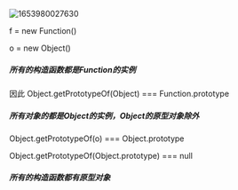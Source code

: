 ![1653980027630](C:\Users\Administrator\AppData\Roaming\Typora\typora-user-images\1653980027630.png)

f = new Function()

o = new Object()

##### 所有的构造函数都是Function的实例

因此 Object.getPrototypeOf(Object) === Function.prototype

##### 所有对象的都是Object的实例，Object的原型对象除外

Object.getPrototypeOf(o) === Object.prototype

Object.getPrototypeOf(Object.prototype) === null

##### 所有的构造函数都有原型对象